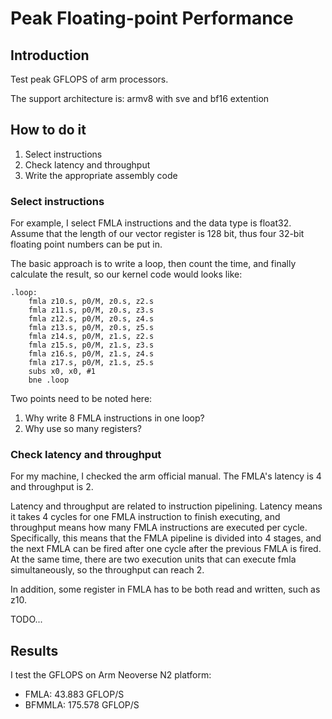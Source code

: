 # Peak Floating-point Performance

## Introduction

Test peak GFLOPS of arm processors.

The support architecture is: armv8 with sve and bf16 extention


## How to do it

1. Select instructions
2. Check latency and throughput
3. Write the appropriate assembly code

### Select instructions
For example, I select FMLA instructions and the data type is float32.
Assume that the length of our vector register is 128 bit, thus four 32-bit floating point numbers can be put in.

The basic approach is to write a loop, then count the time, and finally calculate the result, so our kernel code would looks like:

```
.loop:
    fmla z10.s, p0/M, z0.s, z2.s
    fmla z11.s, p0/M, z0.s, z3.s
    fmla z12.s, p0/M, z0.s, z4.s
    fmla z13.s, p0/M, z0.s, z5.s
    fmla z14.s, p0/M, z1.s, z2.s
    fmla z15.s, p0/M, z1.s, z3.s
    fmla z16.s, p0/M, z1.s, z4.s
    fmla z17.s, p0/M, z1.s, z5.s
    subs x0, x0, #1
    bne .loop
```

Two points need to be noted here: 
1. Why write 8 FMLA instructions in one loop?
2. Why use so many registers?

### Check latency and throughput

For my machine, I checked the arm official manual. The FMLA's latency is 4 and throughput is 2.

Latency and throughput are related to instruction pipelining.
Latency means it takes 4 cycles for one FMLA instruction to finish executing, and throughput means how many FMLA instructions are executed per cycle.
Specifically, this means that the FMLA pipeline is divided into 4 stages, and the next FMLA can be fired after one cycle after the previous FMLA is fired. At the same time, there are two execution units that can execute fmla simultaneously, so the throughput can reach 2.

In addition, some register in FMLA has to be both read and written, such as z10.

TODO...



## Results

I test the GFLOPS on Arm Neoverse N2 platform:

* FMLA: 43.883 GFLOP/S
* BFMMLA: 175.578 GFLOP/S

